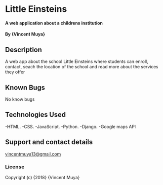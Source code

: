 # Little Einsteins

#### A web application about a childrens institution

#### By **{Vincent Muya}**

## Description

A web app about the school Little Einsteins where students can enroll, contact, seach the location of the school and read more about the services they offer

## Known Bugs

No know bugs

## Technologies Used
-HTML. -CSS. -JavaScript. -Python. -Django. -Google maps API

## Support and contact details

vincentmuya13@gmail.com

### License

Copyright (c) {2018} {Vincent Muya}

